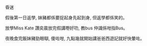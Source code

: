 昏迷

假後第一日返學, 妹豬都係要捉起身先起到身, 但返學都係笑的。

放學Miss Kate 讚奕晨放完假講嘢好叻, 教bus 仲識係咁指Bus。

夜晚食完飯妹豬勁眼瞓, 傻咗咁, 九點幾就開始講爸爸西遊記就好快暈咗。
